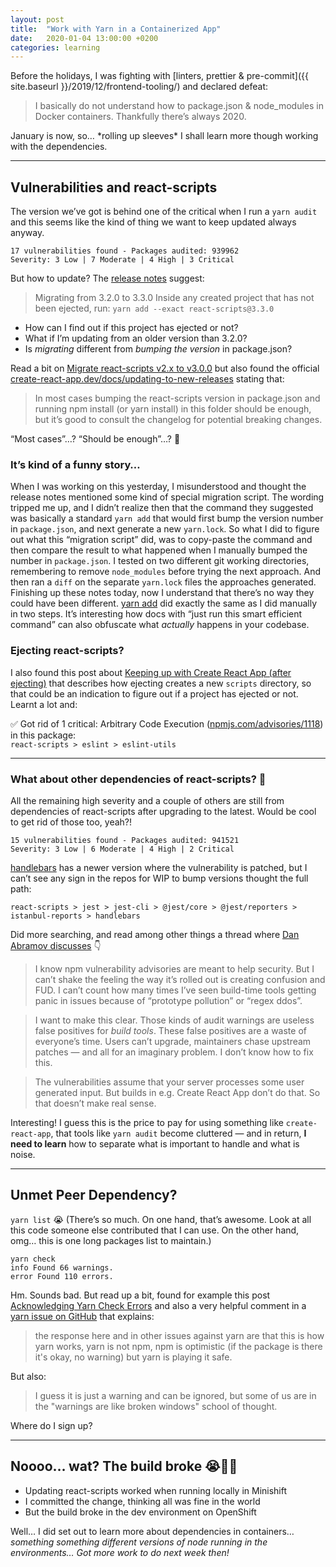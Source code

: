```yaml
---
layout: post
title:  "Work with Yarn in a Containerized App"
date:   2020-01-04 13:00:00 +0200
categories: learning
---
```


Before the holidays, I was fighting with [linters, prettier & pre-commit]({{ site.baseurl }}/2019/12/frontend-tooling/) and declared defeat:

> I basically do not understand how to package.json & node_modules in Docker containers. Thankfully there’s always 2020.

January is now, so… \*rolling up sleeves\* I shall learn more though working with the dependencies.

-------------------------------------

## Vulnerabilities and react-scripts

The version we’ve got is behind one of the critical when I run a `yarn audit` and this seems like the kind of thing we want to keep updated always anyway.

```
17 vulnerabilities found - Packages audited: 939962
Severity: 3 Low | 7 Moderate | 4 High | 3 Critical
```

But how to update? The [release notes](https://github.com/facebook/create-react-app/releases/tag/v3.3.0) suggest:

> Migrating from 3.2.0 to 3.3.0
> Inside any created project that has not been ejected, run:
`yarn add --exact react-scripts@3.3.0`

* How can I find out if this project has ejected or not?
* What if I’m updating from an older version than 3.2.0?
* Is _migrating_ different from _bumping the version_ in package.json?

Read a bit on [Migrate react-scripts v2.x to v3.0.0](https://medium.com/@TechMagic/migrate-react-scripts-v2-x-to-v3-0-0-17134a7ecc66) but also found the official [create-react-app.dev/docs/updating-to-new-releases](https://create-react-app.dev/docs/updating-to-new-releases) stating that:

> In most cases bumping the react-scripts version in package.json and running npm install (or yarn install) in this folder should be enough, but it’s good to consult the changelog for potential breaking changes.

“Most cases”…? “Should be enough”…? 🤔

### It’s kind of a funny story…

When I was working on this yesterday, I misunderstood and thought the release notes mentioned some kind of special migration script. The wording tripped me up, and I didn’t realize then that the command they suggested was basically a standard `yarn add` that would first bump the version number in `package.json`, and next generate a new `yarn.lock`. So what I did to figure out what this “migration script” did, was to copy-paste the command and then compare the result to what happened when I manually bumped the number in `package.json`. I tested on two different git working directories, remembering to remove `node_modules` before trying the next approach. And then ran a `diff` on the separate `yarn.lock` files the approaches generated. Finishing up these notes today, now I understand that there’s no way they could have been different. [yarn add](https://yarnpkg.com/lang/en/docs/cli/add/) did exactly the same as I did manually in two steps. It’s interesting how docs with “just run this smart efficient command” can also obfuscate what _actually_ happens in your codebase.

### Ejecting react-scripts?

I also found this post about [Keeping up with Create React App (after ejecting)](https://www.breathelife.com/keeping-up-with-create-react-app-after-ejecting) that describes how ejecting creates a new `scripts` directory, so that could be an indication to figure out if a project has ejected or not. Learnt a lot and:

✅ Got rid of 1 critical: Arbitrary Code Execution ([npmjs.com/advisories/1118](https://www.npmjs.com/advisories/1118)) in this package: <br>`react-scripts > eslint > eslint-utils`

---

### What about other dependencies of react-scripts? 🤔

All the remaining high severity and a couple of others are still from dependencies of react-scripts after upgrading to the latest. Would be cool to get rid of those too, yeah?!

```
15 vulnerabilities found - Packages audited: 941521
Severity: 3 Low | 6 Moderate | 4 High | 2 Critical
```

[handlebars](https://www.npmjs.com/package/handlebars) has a newer version where the vulnerability is patched, but I can’t see any sign in the repos for WIP to bump versions thought the full path:

`react-scripts > jest > jest-cli > @jest/core > @jest/reporters > istanbul-reports > handlebars`

Did more searching, and read among other things a thread where [Dan Abramov discusses](https://twitter.com/dan_abramov/status/1149795615880011778) 👇

> I know npm vulnerability advisories are meant to help security. But I can’t shake the feeling the way it’s rolled out is creating confusion and FUD. I can’t count how many times I’ve seen build-time tools getting panic in issues because of “prototype pollution” or “regex ddos”.

> I want to make this clear. Those kinds of audit warnings are useless false positives for *build tools*. These false positives are a waste of everyone’s time. Users can’t upgrade, maintainers chase upstream patches — and all for an imaginary problem. I don’t know how to fix this.

> The vulnerabilities assume that your server processes some user generated input. But builds in e.g. Create React App don’t do that. So that doesn’t make real sense.

Interesting! I guess this is the price to pay for using something like `create-react-app`, that tools like `yarn audit` become cluttered — and in return, **I need to learn** how to separate what is important to handle and what is noise.

----------------------------------------------------------------------------------------

## Unmet Peer Dependency?

`yarn list` 😭 (There’s so much. On one hand, that’s awesome. Look at all this code someone else contributed that I can use. On the other hand, omg… this is one long packages list to maintain.)

```
yarn check
info Found 66 warnings.
error Found 110 errors.
```

Hm. Sounds bad. But read up a bit, found for example this post [Acknowledging Yarn Check Errors](https://medium.com/tomincode/acknowledging-yarn-check-errors-10f2ce7da4f6) and also a very helpful comment in a [yarn issue on GitHub](https://github.com/yarnpkg/yarn/issues/5347#issuecomment-463038189) that explains:

> the response here and in other issues against yarn are that this is how yarn works, yarn is not npm, npm is optimistic (if the package is there it's okay, no warning) but yarn is playing it safe.

But also:

> I guess it is just a warning and can be ignored, but some of us are in the "warnings are like broken windows" school of thought.

Where do I sign up?

----------------------------------------------------------------------------------------

## Noooo… wat? The build broke 😭🤨🤔

* Updating react-scripts worked when running locally in Minishift
* I committed the change, thinking all was fine in the world
* But the build broke in the dev environment on OpenShift

Well… I did set out to learn more about dependencies in containers… _something something different versions of node running in the environments… Got more work to do next week then!_
